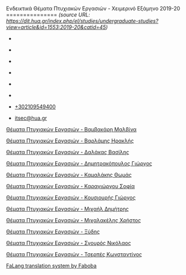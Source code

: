Ενδεικτικά Θέματα Πτυχιακών Εργασιών - Χειμερινό Εξάμηνο 2019-20
===============    *(source URL: https://dit.hua.gr/index.php/el/studies/undergraduate-studies?view=article&id=1553:2019-20&catid=45)*

*   [](https://www.facebook.com/ditharokopio)
*   [](https://www.youtube.com/channel/UCEHkYirpXF1nSLxDCrfDZ4A)
*   [](https://www.linkedin.com/company/77699385)
*   [](https://www.instagram.com/dithua)

*   [](https://dit.hua.gr/index.php/el/studies/undergraduate-studies)
*   [](https://dit.hua.gr/index.php/en/studies/undergraduate-studies)

*   [+302109549400](tel:+302109549400)
*   [itsec@hua.gr](mailto:itsec@hua.gr)

[Θέματα Πτυχιακών Εργασιών - Βαμβακάρη Μαλβίνα](https://dit.hua.gr/images/ptyxiakes2019/mamv2019.pdf)

[Θέματα Πτυχιακών Εργασιών - Βαρλάμης Ηρακλής](https://dit.hua.gr/images/ptyxiakes2019/varlamis2019.pdf)

[Θέματα Πτυχιακών Εργασιών - Δαλάκας Βασίλης](https://dit.hua.gr/images/ptyxiakes2019/dalakas2019.pdf)

[Θέματα Πτυχιακών Εργασιών - Δημητρακόπουλος Γιώργος](https://dit.hua.gr/images/ptyxiakes2019/dimitrakopoylos2019.pdf)

[Θέματα Πτυχιακών Εργασιών - Καμαλάκης Θωμάς](https://dit.hua.gr/images/ptyxiakes2019/kamalakis2019.pdf)

[Θέματα Πτυχιακών Εργασιών - Καραγιώργου Σοφία](https://dit.hua.gr/images/ptyxiakes2019/karagiorgou2019.pdf)

[Θέματα Πτυχιακών Εργασιών - Κουσιουρής Γιώργος](https://dit.hua.gr/images/ptyxiakes2019/kousiouris2019.pdf)

[Θέματα Πτυχιακών Εργασιών - Μιχαήλ Δημήτρης](https://dit.hua.gr/images/ptyxiakes2019/michail2019.pdf)

[Θέματα Πτυχιακών Εργασιών - Μιχαλακέλης Χρήστος](https://dit.hua.gr/images/ptyxiakes2019/michalakelis2019.pdf)

[Θέματα Πτυχιακών Εργασιών - Ξύδης](https://dit.hua.gr/images/ptyxiakes2019/ksidis2019.pdf)

[Θέματα Πτυχιακών Εργασιών - Σγουρός Νικόλαος](https://dit.hua.gr/images/ptyxiakes2019/sgouros2019.pdf)

[Θέματα Πτυχιακών Εργασιών - Τσερπές Κωνσταντίνος](https://dit.hua.gr/images/ptyxiakes2019/tserpes2019.pdf)[](https://dit.hua.gr/images/ptyxiakes2019/tserpes2019.pdf)

[FaLang translation system by Faboba](http://www.faboba.com/ "Faboba : Création de composantJoomla")

[](https://dit.hua.gr/index.php/el/studies/undergraduate-studies?view=article&id=1553:2019-20&catid=45#)
